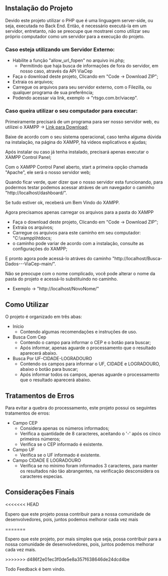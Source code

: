 <h2>Instalação do Projeto</h2> 
    <p>Devido este projeto utilizar o PHP que é uma linguagem server-side, ou seja, executada no Back End. Então, é necessário executá-la em um servidor, entretanto, não se preocupe que mostrarei como utilizar seu próprio computador como um servidor para a execução do projeto.</p>
    <h3>Caso esteja utilizando um Servidor Externo:</h3>
       <ul>
            <li> Habilite a função "allow_url_fopen" no arquivo ini.php;
                <ul>
                    <li>Permitindo que haja busca de informações de fora do servidor, em nosso caso, através da API ViaCep</li>
                </ul>
            </li>
            <li>Faça o download deste projeto, Clicando em "Code -> Download ZIP";</li>
            <li> Extraia os arquivos;</li>
            <li> Carregue os arquivos para seu servidor externo, com o Filezilla, ou qualquer programa de sua preferência; </li>
            <li> Podendo acessar via link, exemplo -> "rtsgo.com.br/viacep".</li>
        </ul>
    <h3>Caso queira utilizar o seu computador para executar:</h3>
        <p>Primeiramente precisará de um programa para ser nosso servidor web, eu utilizei o XAMPP ->
            <a href="https://www.apachefriends.org/pt_br/index.html">Link para Download;</a></p>
        <p> Baixe de acordo com o seu sistema operacional, caso tenha alguma dúvida na instalação, na página do XAMPP, há videos explicativos e ajudas;</p>
    <p>Após instalar ou caso já tenha instalado, precisará apenas executar o XAMPP Control Panel;</p>
    <p> Com o XAMPP Control Panel aberto, start a primeira opção chamada "Apache", ele será o nosso servidor web;</p>
    <p> Quando ficar verde, quer dizer que o nosso servidor esta funcionando, para podermos testar podemos acessar atráves de um navegador o caminho "http://localhost/dashboard/".</p>
    <p>Se tudo estiver ok, receberá um Bem Vindo do XAMPP.</p>
    <p>Agora precisamos apenas carregar os arquivos para a pasta do XAMPP</p>
        <ul>
            <li> Faça o download deste projeto, Clicando em "Code -> Download ZIP";</li>
            <li> Extraia os arquivos;</li>
            <li> Carregue os arquivos para este caminho em seu computador: "C:\xampp\htdocs;</li>
            <li> o caminho pode variar de acordo com a instalação, consulte as configurações do XAMPP;</li>
        </ul>
        <p> E pronto agora pode acessá-lo atráves do caminho "http://localhost/Busca-Dados---ViaCep-main/".</p>
        <p> Não se preocupe com o nome complicado, você pode alterar o nome da pasta do projeto e acessá-lo substituindo no caminho.</p>
         <ul>
         <li> Exemplo -> "http://localhost/NovoNome/"</li>
        </ul>
       
 <h2> Como Utilizar </h2>
    <p> O projeto é organizado em três abas:</p>
        <ul>
            <li> Início 
               <ul> 
                   <li>Contendo algumas recomendações e instruções de uso.</li>
               </ul>
            </li>
            <li> Busca Com Cep
               <ul> 
                   <li>Contendo o campo para informar o CEP e o botão para buscar;</li>
                   <li> Após informar, apenas aguarde o processamento que o resultado aparecerá abaixo. </li>
               </ul>
            </li>
            <li> Busca Por UF-CIDADE-LOGRADOURO
                <ul> 
                   <li> Contendo os campos para informar o UF, CIDADE e LOGRADOURO, abaixo o botão para buscar; </li>
                   <li> Após informar todos os campos, apenas aguarde o processamento que o resultado aparecerá abaixo. </li>
               </ul>
            </li>
        </ul>
<h2> Tratamentos de Erros</h2>
    <p>Para evitar a quebra do processamento, este projeto possui os seguintes tratamentos de erros:</p>
        <ul> 
            <li> Campo CEP 
                <ul> 
                   <li> Considera apenas os números informados;</li>
                   <li> Verifica a quantidade de 8 caracteres, aceitando o '-' após os cinco primeiros números;</li>
                   <li> Verifica se o CEP informado é existente.</li>
               </ul>
            </li>
            <li> Campo UF 
                <ul> 
                   <li> Verifica se o UF informado é existente.</li>
               </ul>
            </li>
            <li> Campo CIDADE E LOGRADOURO
                <ul> 
                   <li> Verifica se no mínimo foram informados 3 caracteres, para manter os resultados não tão abrangentes, na verificação desconsidera os caracteres especias. </li>
               </ul>
             </li>
        </ul>
<h2> Considerações Finais </h2>
<<<<<<< HEAD
    <p> Espero que este projeto possa contribuir para a nossa comunidade de desenvolvedores, pois, juntos podemos melhorar cada vez mais</p>
=======
    <p> Espero que este projeto, por mais simples que seja, possa contribuir para a nossa comunidade de desenvolvedores, pois, juntos podemos melhorar cada vez mais.</p>
>>>>>>> d486f2e01ec3f0de5e8a357f638646de24dcd4be
    <p> Todo Feedback é bem vindo.</p>
